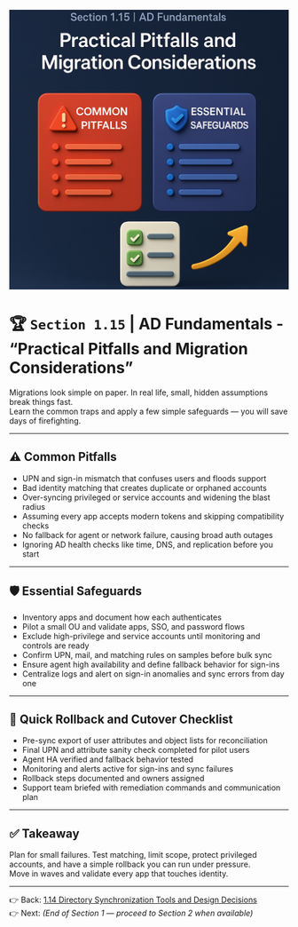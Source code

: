 ![Cover](../assets/AD_Section_1.15.png)

# 🏆 `Section 1.15` | AD Fundamentals - **“Practical Pitfalls and Migration Considerations”**

Migrations look simple on paper. In real life, small, hidden assumptions break things fast.  
Learn the common traps and apply a few simple safeguards — you will save days of firefighting.

---

## ⚠️ Common Pitfalls
- UPN and sign-in mismatch that confuses users and floods support  
- Bad identity matching that creates duplicate or orphaned accounts  
- Over-syncing privileged or service accounts and widening the blast radius  
- Assuming every app accepts modern tokens and skipping compatibility checks  
- No fallback for agent or network failure, causing broad auth outages  
- Ignoring AD health checks like time, DNS, and replication before you start  

---

## 🛡 Essential Safeguards
- Inventory apps and document how each authenticates  
- Pilot a small OU and validate apps, SSO, and password flows  
- Exclude high-privilege and service accounts until monitoring and controls are ready  
- Confirm UPN, mail, and matching rules on samples before bulk sync  
- Ensure agent high availability and define fallback behavior for sign-ins  
- Centralize logs and alert on sign-in anomalies and sync errors from day one  

---

## 🧭 Quick Rollback and Cutover Checklist
- Pre-sync export of user attributes and object lists for reconciliation  
- Final UPN and attribute sanity check completed for pilot users  
- Agent HA verified and fallback behavior tested  
- Monitoring and alerts active for sign-ins and sync failures  
- Rollback steps documented and owners assigned  
- Support team briefed with remediation commands and communication plan  

---

## ✅ Takeaway
Plan for small failures. Test matching, limit scope, protect privileged accounts, and have a simple rollback you can run under pressure.  
Move in waves and validate every app that touches identity.

---

👉 Back: [1.14 Directory Synchronization Tools and Design Decisions](./1.14-dir-sync.md)  
👉 Next: *(End of Section 1 — proceed to Section 2 when available)*

